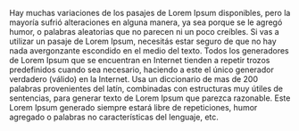 Hay muchas variaciones de los pasajes de Lorem Ipsum disponibles, pero la mayoría sufrió alteraciones en alguna manera, 
ya sea porque se le agregó humor, o palabras aleatorias que no parecen ni un poco creíbles. Si vas a utilizar un pasaje 
de Lorem Ipsum, necesitás estar seguro de que no hay nada avergonzante escondido en el medio del texto. Todos 
los generadores de Lorem Ipsum que se encuentran en Internet tienden a repetir trozos predefinidos cuando sea necesario,
 haciendo a este el único generador verdadero (válido) en la Internet. Usa un diccionario de mas de 200 palabras provenientes
  del latín, combinadas con estructuras muy útiles de sentencias, para generar texto de Lorem Ipsum que parezca razonable. 
  Este Lorem Ipsum generado siempre estará libre de repeticiones, humor agregado o palabras no características del lenguaje, etc. 